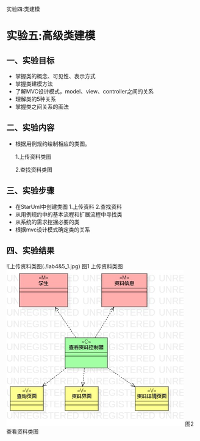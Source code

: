  实验四:类建模
# 实验五:高级类建模

 ## 一、实验目标
- 掌握类的概念、可见性、表示方式
- 掌握类建模方法
- 了解MVC设计模式，model、view、controller之间的关系
- 理解类的5种关系
- 掌握类之间关系的画法
## 二、实验内容
- 根据用例规约绘制相应的类图。

    1.上传资料类图

    2.查找资料类图

## 三、实验步骤
- 在StarUml中创建类图
  1.上传资料
  2.查找资料
- 从用例规约中的基本流程和扩展流程中寻找类
- 从系统的需求挖掘必要的类
- 根据mvc设计模式确定类的关系
## 四、实验结果
![上传资料类图(./lab4&5_1.jpg)
图1 上传资料类图
![查看资料类图](./lab4&5_2.jpg)
图2 查看资料类图